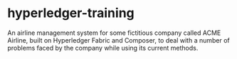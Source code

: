 # hyperledger-training
An airline management system for some fictitious company called ACME Airline, built on Hyperledger Fabric and Composer, to deal with a number of problems faced by the company while using its current methods.
